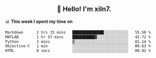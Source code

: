 <h2 align="center">👋 Hello! I'm xiln7.</h2>

📊 **This week I spent my time on**
<!--START_SECTION:waka-->

```txt
Markdown      2 hrs 33 mins   ██████████████░░░░░░░░░░░   55.50 %
MATLAB        1 hr 57 mins    ██████████▓░░░░░░░░░░░░░░   42.72 %
Python        3 mins          ▒░░░░░░░░░░░░░░░░░░░░░░░░   01.14 %
Objective-C   1 min           ░░░░░░░░░░░░░░░░░░░░░░░░░   00.63 %
HTML          0 secs          ░░░░░░░░░░░░░░░░░░░░░░░░░   00.02 %
```

<!--END_SECTION:waka-->


